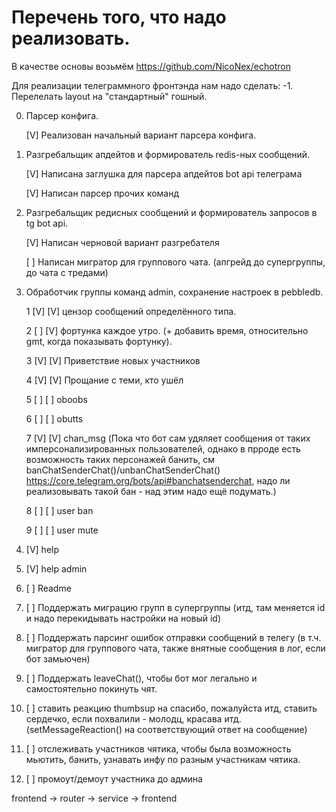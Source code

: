# Перечень того, что надо реализовать.

В качестве основы возьмём https://github.com/NicoNex/echotron 

Для реализации телеграммного фронтэнда нам надо сделать:
-1. Перелелать layout на "стандартный" гошный.

0. Парсер конфига.

   [V] Реализован начальный вариант парсера конфига.

1. Разгребальщик апдейтов и формирователь redis-ных сообщений.

   [V] Написана заглушка для парсера апдейтов bot api телеграма

   [V] Написан парсер прочих команд

2. Разгребальщик редисных сообщений и формирователь запросов в tg bot api.

   [V] Написан черновой вариант разгребателя

   [ ] Написан мигратор для группового чата. (апгрейд до супергруппы, до чата с тредами)

3. Обработчик группы команд admin, сохранение настроек в pebbledb.

   1 [V] [V] цензор сообщений определённого типа.

   2 [ ] [V] фортунка каждое утро. (+ добавить время, относительно gmt, когда показывать фортунку).

   3 [V] [V] Приветствие новых участников

   4 [V] [V] Прощание с теми, кто ушёл

   5 [ ] [ ] oboobs

   6 [ ] [ ] obutts

   7 [V] [V] chan_msg (Пока что бот сам удяляет сообщения от таких имперсонализированных пользователей, однако в прроде
             есть возможность таких персонажей банить, см banChatSenderChat()/unbanChatSenderChat()
             https://core.telegram.org/bots/api#banchatsenderchat, надо ли реализовывать такой бан - над этим надо ещё
             подумать.)


   8 [ ] [ ] user ban

   9 [ ] [ ] user mute

4. [V] help

5. [V] help admin

6. [ ] Readme

7. [ ] Поддержать миграцию групп в супергруппы (итд, там меняется id и надо перекидывать настройки на новый id)

8. [ ] Поддержать парсинг ошибок отправки сообщений в телегу (в т.ч. мигратор для группового чата, также внятные сообщения в лог, если бот замьючен)

9. [ ] Поддержать leaveChat(), чтобы бот мог легально и самостоятельно покинуть чят.

10. [ ] ставить реакцию thumbsup на спасибо, пожалуйста итд, ставить сердечко, если похвалили - молодц, красава итд. (setMessageReaction() на соответствующий ответ на сообщение)

11. [ ] отслеживать участников чятика, чтобы была возможность мьютить, банить, узнавать инфу по разным участникам чятика.

12. [ ] промоут/демоут участника до админа


frontend -> router -> service -> frontend
